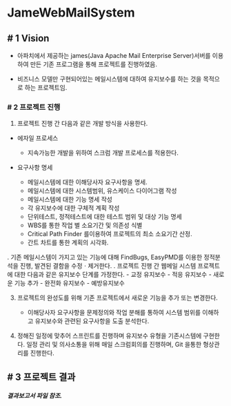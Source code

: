 # JameWebMailSystem
## # 1 Vision
- 아파치에서 제공하는 james(Java Apache Mail Enterprise Server)서버를 이용하여 만든 기존 프로그램을 통해 프로젝트를 진행하였음.

- 비즈니스 모델만 구현되어있는 메일시스템에 대하여 유지보수를 하는 것을 목적으로 하는 프로젝트임.
### # 2 프로젝트 진행
1. 프로젝트 진행 간 다음과 같은 개발 방식을 사용한다.
- 에자일 프로세스
    - 지속가능한 개발을 위하여 스크럼 개발 프로세스를 적용한다.

- 요구사항 명세
    - 메일시스템에 대한 이해당사자 요구사항을 명세.
    - 메일시스템에 대한 시스템범위, 유스케이스 다이어그램 작성
    - 메일시스템에 대한 기능 명세 작성
    - 각 유지보수에 대한 구체적 계획 작성
    - 단위테스트, 정적테스트에 대한 테스트 범위 및 대상 기능 명세
    - WBS를 통한 작업 별 소요기간 및 의존성 식별
    - Critical Path Finder 를이용하여 프로젝트의 최소 소요기간 산정.
    - 간트 차트를 통한 계획의 시각화.

. 기존 메일시스템이 가지고 있는 기능에 대해 FindBugs, EasyPMD를 이용한 정적분석을 진행, 발견된 결함을 수정ㆍ제거한다.
. 프로젝트 진행 간 웹메일 시스템 프로젝트에 대한 다음과 같은 유지보수 단계를 가정한다.
    - 교정 유지보수
    - 적응 유지보수
    - 새로운 기능 추가
    - 완전화 유지보수
    - 예방유지보수

3. 프로젝트의 완성도를 위해 기존 프로젝트에서 새로운 기능을 추가 또는 변경한다.
    - 이해당사자 요구사항을 문제정의와 작업 분해를 통하여 시스템 범위를 이해하고 유지보수와 관련된 요구사항을 도출 분석한다.

4. 정해진 일정에 맞추어 스프린트를 진행하며 유지보수 유형을 기존시스템에 구현한다. 일정 관리 및 의사소통을 위해 매일 스크럼회의를 진행하며, Git 을통한 형상관리를 진행한다.


## # 3 프로젝트 결과

##### 결과보고서 파일 참조.